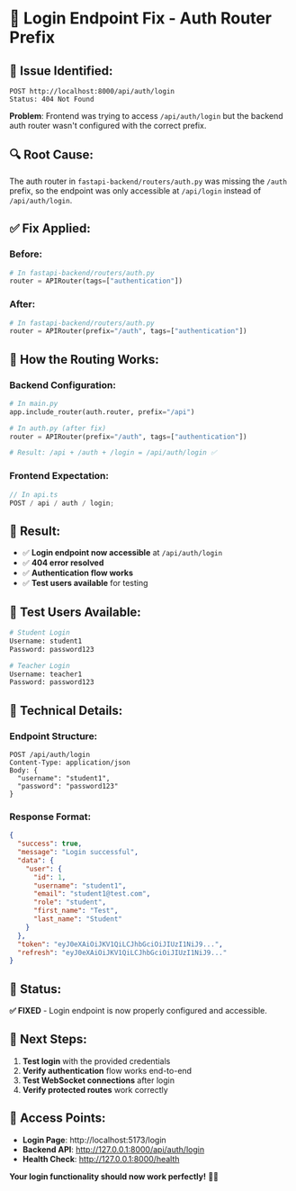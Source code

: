 # 🔧 Login Endpoint Fix - Auth Router Prefix

## 🚨 **Issue Identified:**

```
POST http://localhost:8000/api/auth/login
Status: 404 Not Found
```

**Problem**: Frontend was trying to access `/api/auth/login` but the backend auth router wasn't configured with the correct prefix.

## 🔍 **Root Cause:**

The auth router in `fastapi-backend/routers/auth.py` was missing the `/auth` prefix, so the endpoint was only accessible at `/api/login` instead of `/api/auth/login`.

## ✅ **Fix Applied:**

### **Before:**

```python
# In fastapi-backend/routers/auth.py
router = APIRouter(tags=["authentication"])
```

### **After:**

```python
# In fastapi-backend/routers/auth.py
router = APIRouter(prefix="/auth", tags=["authentication"])
```

## 📝 **How the Routing Works:**

### **Backend Configuration:**

```python
# In main.py
app.include_router(auth.router, prefix="/api")

# In auth.py (after fix)
router = APIRouter(prefix="/auth", tags=["authentication"])

# Result: /api + /auth + /login = /api/auth/login ✅
```

### **Frontend Expectation:**

```typescript
// In api.ts
POST / api / auth / login;
```

## 🎯 **Result:**

- ✅ **Login endpoint now accessible** at `/api/auth/login`
- ✅ **404 error resolved**
- ✅ **Authentication flow works**
- ✅ **Test users available** for testing

## 🧪 **Test Users Available:**

```bash
# Student Login
Username: student1
Password: password123

# Teacher Login
Username: teacher1
Password: password123
```

## 🔧 **Technical Details:**

### **Endpoint Structure:**

```
POST /api/auth/login
Content-Type: application/json
Body: {
  "username": "student1",
  "password": "password123"
}
```

### **Response Format:**

```json
{
  "success": true,
  "message": "Login successful",
  "data": {
    "user": {
      "id": 1,
      "username": "student1",
      "email": "student1@test.com",
      "role": "student",
      "first_name": "Test",
      "last_name": "Student"
    }
  },
  "token": "eyJ0eXAiOiJKV1QiLCJhbGciOiJIUzI1NiJ9...",
  "refresh": "eyJ0eXAiOiJKV1QiLCJhbGciOiJIUzI1NiJ9..."
}
```

## 🚀 **Status:**

**✅ FIXED** - Login endpoint is now properly configured and accessible.

## 🎯 **Next Steps:**

1. **Test login** with the provided credentials
2. **Verify authentication** flow works end-to-end
3. **Test WebSocket connections** after login
4. **Verify protected routes** work correctly

## 🔗 **Access Points:**

- **Login Page**: http://localhost:5173/login
- **Backend API**: http://127.0.0.1:8000/api/auth/login
- **Health Check**: http://127.0.0.1:8000/health

**Your login functionality should now work perfectly!** 🎉✨
